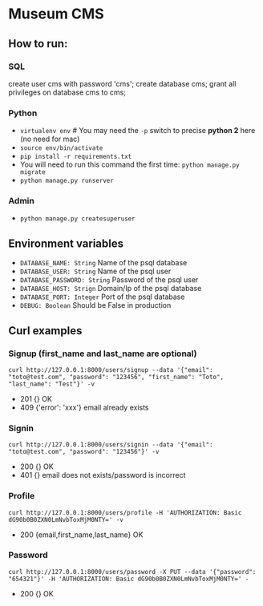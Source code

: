 # Museum CMS

## How to run:

### SQL

create user cms with password 'cms';
create database cms;
grant all privileges on database cms to cms;

### Python

 * `virtualenv env` # You may need the `-p` switch to precise __python 2__ here (no need for mac)
 * `source env/bin/activate`
 * `pip install -r requirements.txt`
 * You will need to run this command the first time: `python manage.py migrate`
 * `python manage.py runserver`

### Admin

 * `python manage.py createsuperuser`

## Environment variables

 * `DATABASE_NAME: String` Name of the psql database
 * `DATABASE_USER: String` Name of the psql user
 * `DATABASE_PASSWORD: String` Password of the psql user
 * `DATABASE_HOST: Strign` Domain/Ip of the psql database
 * `DATABASE_PORT: Integer` Port of the psql database
 * `DEBUG: Boolean` Should be False in production


## Curl examples

### Signup (first_name and last_name are optional)

`curl http://127.0.0.1:8000/users/signup --data '{"email": "toto@test.com", "password": "123456", "first_name": "Toto", "last_name": "Test"}' -v`

 * 201 {} OK
 * 409 {'error': 'xxx'} email already exists

### Signin

`curl http://127.0.0.1:8000/users/signin --data '{"email": "toto@test.com", "password": "123456"}' -v`

 * 200 {} OK
 * 401 {} email does not exists/password is incorrect

### Profile

`curl http://127.0.0.1:8000/users/profile -H 'AUTHORIZATION: Basic dG90b0B0ZXN0LmNvbToxMjM0NTY=' -v`

 * 200 {email,first_name,last_name} OK

### Password

`curl http://127.0.0.1:8000/users/password -X PUT --data '{"password": "654321"}' -H 'AUTHORIZATION: Basic dG90b0B0ZXN0LmNvbToxMjM0NTY=' -`

 * 200 {} OK
